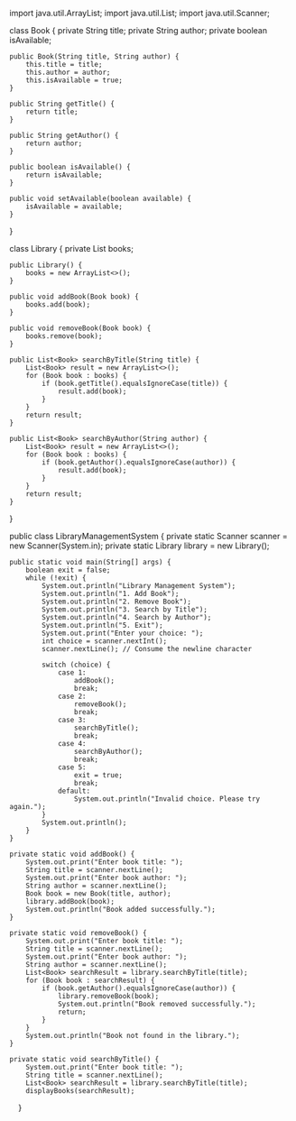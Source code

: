 import java.util.ArrayList;
import java.util.List;
import java.util.Scanner;

class Book {
    private String title;
    private String author;
    private boolean isAvailable;

    public Book(String title, String author) {
        this.title = title;
        this.author = author;
        this.isAvailable = true;
    }

    public String getTitle() {
        return title;
    }

    public String getAuthor() {
        return author;
    }

    public boolean isAvailable() {
        return isAvailable;
    }

    public void setAvailable(boolean available) {
        isAvailable = available;
    }
}

class Library {
    private List<Book> books;

    public Library() {
        books = new ArrayList<>();
    }

    public void addBook(Book book) {
        books.add(book);
    }

    public void removeBook(Book book) {
        books.remove(book);
    }

    public List<Book> searchByTitle(String title) {
        List<Book> result = new ArrayList<>();
        for (Book book : books) {
            if (book.getTitle().equalsIgnoreCase(title)) {
                result.add(book);
            }
        }
        return result;
    }

    public List<Book> searchByAuthor(String author) {
        List<Book> result = new ArrayList<>();
        for (Book book : books) {
            if (book.getAuthor().equalsIgnoreCase(author)) {
                result.add(book);
            }
        }
        return result;
    }
}

public class LibraryManagementSystem {
    private static Scanner scanner = new Scanner(System.in);
    private static Library library = new Library();

    public static void main(String[] args) {
        boolean exit = false;
        while (!exit) {
            System.out.println("Library Management System");
            System.out.println("1. Add Book");
            System.out.println("2. Remove Book");
            System.out.println("3. Search by Title");
            System.out.println("4. Search by Author");
            System.out.println("5. Exit");
            System.out.print("Enter your choice: ");
            int choice = scanner.nextInt();
            scanner.nextLine(); // Consume the newline character

            switch (choice) {
                case 1:
                    addBook();
                    break;
                case 2:
                    removeBook();
                    break;
                case 3:
                    searchByTitle();
                    break;
                case 4:
                    searchByAuthor();
                    break;
                case 5:
                    exit = true;
                    break;
                default:
                    System.out.println("Invalid choice. Please try again.");
            }
            System.out.println();
        }
    }

    private static void addBook() {
        System.out.print("Enter book title: ");
        String title = scanner.nextLine();
        System.out.print("Enter book author: ");
        String author = scanner.nextLine();
        Book book = new Book(title, author);
        library.addBook(book);
        System.out.println("Book added successfully.");
    }

    private static void removeBook() {
        System.out.print("Enter book title: ");
        String title = scanner.nextLine();
        System.out.print("Enter book author: ");
        String author = scanner.nextLine();
        List<Book> searchResult = library.searchByTitle(title);
        for (Book book : searchResult) {
            if (book.getAuthor().equalsIgnoreCase(author)) {
                library.removeBook(book);
                System.out.println("Book removed successfully.");
                return;
            }
        }
        System.out.println("Book not found in the library.");
    }

    private static void searchByTitle() {
        System.out.print("Enter book title: ");
        String title = scanner.nextLine();
        List<Book> searchResult = library.searchByTitle(title);
        displayBooks(searchResult);
    }

